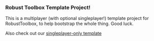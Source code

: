 ### Robust Toolbox Template Project!
This is a multiplayer (with optional singleplayer!) template project for RobustToolbox, to help bootstrap the whole thing. Good luck.

Also check out our [singleplayer-only template](https://github.com/space-wizards/RobustToolboxTemplateSingleplayer)